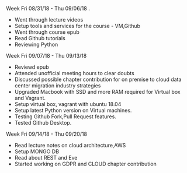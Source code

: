 Week Fri 08/31/18 - Thu 09/06/18 .
* Went through lecture videos
* Setup tools and services for the course - VM,Github
* Went through course epub
* Read Github tutorials
* Reviewing Python

Week Fri 09/07/18 - Thu 09/13/18
* Reviewd epub
* Attended unofficial meeting hours to clear doubts
* Discussed possible chapter contribution for on premise to cloud data center migration industry strategies
* Upgraded Macbook with SSD and more RAM required for Virtual box and Vagrant.
* Setup virtual box, vagrant with ubuntu 18.04
* Setup latest Python version on Virtual machines.
* Testing Github Fork,Pull Request features.
* Tested Github Desktop.

Week Fri 09/14/18 - Thu 09/20/18
* Read lecture notes on cloud architecture,AWS
* Setup MONGO DB
* Read about REST and Eve
* Started working on GDPR and CLOUD chapter contribution


